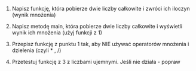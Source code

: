 1. Napisz funkcję, która pobierze dwie liczby całkowite i zwróci ich iloczyn (wynik mnożenia)

2. Napisz metodę main, która pobierze dwie liczby całkowite i wyświetli wynik ich mnożenia (użyj funkcji z 1)

3. Przepisz funkcję z punktu 1 tak, aby NIE używać operatorów mnożenia i dzielenia (czyli * , /)

4. Przetestuj funkcję z 3 z liczbami ujemnymi. Jeśli nie działa - popraw
